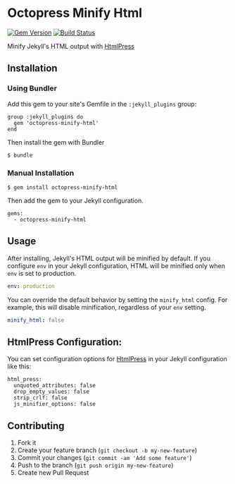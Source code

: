 # Octopress Minify Html

[![Gem Version](https://badge.fury.io/rb/octopress-minify-html.svg)](http://badge.fury.io/rb/octopress-minify-html)
[![Build Status](https://travis-ci.org/octopress/minify-html.svg)](https://travis-ci.org/octopress/minify-html)


Minify Jekyll's HTML output with [HtmlPress](https://github.com/stereobooster/html_press)

## Installation

### Using Bundler

Add this gem to your site's Gemfile in the `:jekyll_plugins` group:

    group :jekyll_plugins do
      gem 'octopress-minify-html'
    end

Then install the gem with Bundler

    $ bundle

### Manual Installation

    $ gem install octopress-minify-html

Then add the gem to your Jekyll configuration.

    gems:
      - octopress-minify-html

## Usage

After installing, Jekyll's HTML output will be minified by default. If you configure `env` in your Jekyll configuration, HTML will be minified only when
`env` is set to production.

```yml
env: production
```

You can override the default behavior by setting the `minify_html` config.
For example, this will disable minification, regardless of your `env` setting.

```yml
minify_html: false
```

## HtmlPress Configuration:

You can set configuration options for [HtmlPress](https://github.com/stereobooster/html_press) in your Jekyll configuration like this:

```
html_press:
  unquoted_attributes: false
  drop_empty_values: false
  strip_crlf: false
  js_minifier_options: false
```

## Contributing

1. Fork it
2. Create your feature branch (`git checkout -b my-new-feature`)
3. Commit your changes (`git commit -am 'Add some feature'`)
4. Push to the branch (`git push origin my-new-feature`)
5. Create new Pull Request
